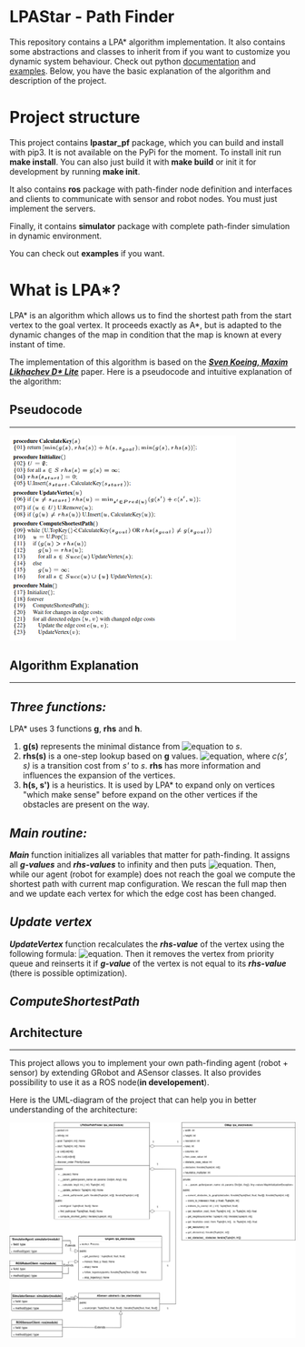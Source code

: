  # LPAStar - Path Finder

This repository contains a LPA* algorithm implementation. It also contains some abstractions and classes to inherit from if you want to customize you dynamic system behaviour. Check out python [documentation](https://sudogauss.github.io/LPAstar-PF/) and [examples](https://github.com/sudogauss/LPAstar-PF/tree/main/example). Below, you have the basic explanation of the algorithm and description of the project.

# Project structure

This project contains **lpastar_pf** package, which you can build and install with pip3. It is not available on the PyPi for the moment. To install init run **make install**. You can also just build it with **make build** or init it for development by running **make init**.

It also contains **ros** package with path-finder node definition and interfaces and clients to communicate with sensor and robot nodes. You must just implement the servers.

Finally, it contains **simulator** package with complete path-finder simulation in dynamic environment.

You can check out **examples** if you want.

# What is LPA*?

LPA* is an algorithm which allows us to find the shortest path from the start vertex to the goal vertex. It proceeds exactly as A*, but is adapted to the dynamic changes of the map in condition that the map is known at every instant of time.

The implementation of this algorithm is based on the [***Sven Koeing, Maxim Likhachev D\* Lite***](http://idm-lab.org/bib/abstracts/papers/aaai02b.pdf) paper. Here is a pseudocode and intuitive explanation of the algorithm:

## Pseudocode

---

![LPA* Pseudocode](./doc/assets/lpa_star_pseudocode.png "LPA\* pseudocode")

## Algorithm Explanation

---

***Three functions:***
----------------------

LPA* uses 3 functions **g**, **rhs** and **h**.

1. **g(s)** represents the minimal distance from ![equation](https://latex.codecogs.com/svg.image?s_{start}) to *s*.
2. **rhs(s)** is a one-step lookup based on **g** values. ![equation](https://latex.codecogs.com/svg.image?rhs(s)&space;=&space;&space;min_{s'&space;\in&space;{Pred(s)}}[g(s')&space;&plus;&space;c(s',&space;s)]&space;\&space;and&space;\&space;rhs(s_{start})&space;=&space;0), where *c(s', s)* is a transition cost from *s'* to *s*. **rhs** has more information and influences the expansion of the vertices.
3. **h(s, s')** is a heuristics. It is used by LPA* to expand only on vertices "which make sense" before expand on the other vertices if the obstacles are present on the way.

***Main routine:***
-------------------

***Main*** function initializes all variables that matter for path-finding. It assigns all ***g-values*** and ***rhs-values*** to infinity and then puts ![equation](https://latex.codecogs.com/svg.image?rhs(s_{start})&space;=&space;0). Then, while our agent (robot for example) does not reach the goal we compute the shortest path with current map configuration. We rescan the full map then and we update each vertex for which the edge cost has been changed.


***Update vertex***
-------------------

***UpdateVertex*** function recalculates the ***rhs-value*** of the vertex using the following formula: ![equation](https://latex.codecogs.com/svg.image?rhs(s)&space;=&space;&space;min_{s'&space;\in&space;{Pred(s)}}[g(s')&space;&plus;&space;c(s',&space;s)]&space;\&space;and&space;\&space;rhs(s_{start})&space;=&space;0). Then it removes the vertex from priority queue and reinserts it if ***g-value*** of the vertex is not equal to its ***rhs-value*** (there is possible optimization).


***ComputeShortestPath***
-------------------------


## Architecture

---

This project allows you to implement your own path-finding agent (robot + sensor) by extending GRobot and ASensor classes. It also provides possibility to use it as a ROS node(**in developement**).

Here is the UML-diagram of the project that can help you in better understanding of the architecture:

<img src="./doc/assets/LPAStarPathFinder.png" style="background-color: white">
